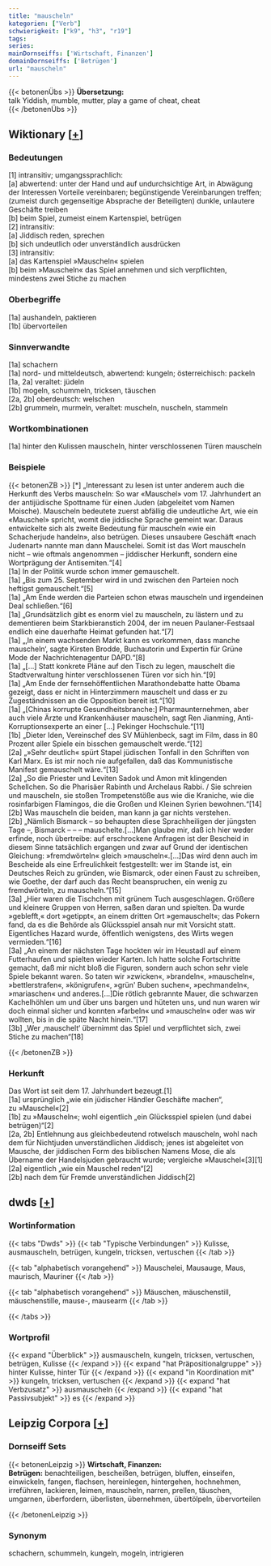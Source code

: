 ```yaml
---
title: "mauscheln"
kategorien: ["Verb"]
schwierigkeit: ["k9", "h3", "r19"]
tags:
series:
mainDornseiffs: ['Wirtschaft, Finanzen']
domainDornseiffs: ['Betrügen']
url: "mauscheln"
---
```


{{< betonenÜbs >}}
**Übersetzung:**  
talk Yiddish, mumble, mutter, play a game of cheat, cheat  
{{< /betonenÜbs >}}

## Wiktionary [[+](https://de.wiktionary.org/wiki/mauscheln)]

### Bedeutungen
[1] intransitiv; umgangssprachlich:  
[a] abwertend: unter der Hand und auf undurchsichtige Art, in Abwägung der Interessen Vorteile vereinbaren; begünstigende Vereinbarungen treffen; (zumeist durch gegenseitige Absprache der Beteiligten) dunkle, unlautere Geschäfte treiben  
[b] beim Spiel, zumeist einem Kartenspiel, betrügen  
[2] intransitiv:  
[a] Jiddisch reden, sprechen  
[b] sich undeutlich oder unverständlich ausdrücken  
[3] intransitiv:  
[a] das Kartenspiel »Mauscheln« spielen  
[b] beim »Mauscheln« das Spiel annehmen und sich verpflichten, mindestens zwei Stiche zu machen  

### Oberbegriffe
[1a] aushandeln, paktieren  
[1b] übervorteilen  

### Sinnverwandte
[1a] schachern  
[1a] nord- und mitteldeutsch, abwertend: kungeln; österreichisch: packeln  
[1a, 2a] veraltet: jüdeln  
[1b] mogeln, schummeln, tricksen, täuschen  
[2a, 2b] oberdeutsch: welschen  
[2b] grummeln, murmeln, veraltet: muscheln, nuscheln, stammeln  

### Wortkombinationen
[1a] hinter den Kulissen mauscheln, hinter verschlossenen Türen mauscheln  

### Beispiele
{{< betonenZB >}}
[*] „Interessant zu lesen ist unter anderem auch die Herkunft des Verbs mauscheln: So war «Mauschel» vom 17. Jahrhundert an der antijüdische Spottname für einen Juden (abgeleitet vom Namen Moische). Mauscheln bedeutete zuerst abfällig die undeutliche Art, wie ein «Mauschel» spricht, womit die jiddische Sprache gemeint war. Daraus entwickelte sich als zweite Bedeutung für mauscheln «wie ein Schacherjude handeln», also betrügen. Dieses unsaubere Geschäft «nach Judenart» nannte man dann Mauschelei. Somit ist das Wort mauscheln nicht – wie oftmals angenommen – jiddischer Herkunft, sondern eine Wortprägung der Antisemiten.“[4]  
[1a] In der Politik wurde schon immer gemauschelt.  
[1a] „Bis zum 25. September wird in und zwischen den Parteien noch heftigst gemauschelt.“[5]  
[1a] „Am Ende werden die Parteien schon etwas mauscheln und irgendeinen Deal schließen.“[6]  
[1a] „Grundsätzlich gibt es enorm viel zu mauscheln, zu lästern und zu dementieren beim Starkbieranstich 2004, der im neuen Paulaner-Festsaal endlich eine dauerhafte Heimat gefunden hat.“[7]  
[1a] „‚In einem wachsenden Markt kann es vorkommen, dass manche mauscheln‘, sagte Kirsten Brodde, Buchautorin und Expertin für Grüne Mode der Nachrichtenagentur DAPD.“[8]  
[1a] „[…] Statt konkrete Pläne auf den Tisch zu legen, mauschelt die Stadtverwaltung hinter verschlossenen Türen vor sich hin.“[9]  
[1a] „Am Ende der fernsehöffentlichen Marathondebatte hatte Obama gezeigt, dass er nicht in Hinterzimmern mauschelt und dass er zu Zugeständnissen an die Opposition bereit ist.“[10]  
[1a] „[Chinas korrupte Gesundheitsbranche:] Pharmaunternehmen, aber auch viele Ärzte und Krankenhäuser mauscheln, sagt Ren Jianming, Anti-Korruptionsexperte an einer […] Pekinger Hochschule.“[11]  
[1b] „Dieter Iden, Vereinschef des SV Mühlenbeck, sagt im Film, dass in 80 Prozent aller Spiele ein bisschen gemauschelt werde.“[12]  
[2a] „»Sehr deutlich« spürt Stapel jüdischen Tonfall in den Schriften von Karl Marx. Es ist mir noch nie aufgefallen, daß das Kommunistische Manifest gemauschelt wäre.“[13]  
[2a] „So die Priester und Leviten Sadok und Amon mit klingenden Schellchen. So die Pharisäer Rabinth und Archelaus Rabbi. / Sie schreien und mauscheln, sie stoßen Trompetenstöße aus wie die Kraniche, wie die rosinfarbigen Flamingos, die die Großen und Kleinen Syrien bewohnen.“[14]  
[2b] Was mauscheln die beiden, man kann ja gar nichts verstehen.  
[2b] „Nämlich Bismarck – so behaupten diese Sprachheiligen der jüngsten Tage –, Bismarck – – – mauschelte.[…]Man glaube mir, daß ich hier weder erfinde, noch übertreibe: auf erschrockene Anfragen ist der Bescheid in diesem Sinne tatsächlich ergangen und zwar auf Grund der identischen Gleichung: »fremdwörteln« gleich »mauscheln«.[…]Das wird denn auch im Bescheide als eine Erfreulichkeit festgestellt: wer im Stande ist, ein Deutsches Reich zu gründen, wie Bismarck, oder einen Faust zu  schreiben, wie Goethe, der darf auch das Recht beanspruchen, ein wenig zu fremdwörteln, zu mauscheln.“[15]  
[3a] „Hier waren die Tischchen mit grünem Tuch ausgeschlagen. Größere und kleinere Gruppen von Herren, saßen daran und spielten. Da wurde »geblefft,« dort »getippt«, an einem dritten Ort »gemauschelt«; das Pokern fand, da es die Behörde als Glücksspiel ansah nur mit Vorsicht statt. Eigentliches Hazard wurde, öffentlich wenigstens, des Wirts wegen vermieden.“[16]  
[3a] „An einem der nächsten Tage hockten wir im Heustadl auf einem Futterhaufen und spielten wieder Karten. Ich hatte solche Fortschritte gemacht, daß mir nicht bloß die Figuren, sondern auch schon sehr viele Spiele bekannt waren. So taten wir »zwicken«, »brandeln«, »mauscheln«, »bettlerstrafen«, »königrufen«, »grün' Buben suchen«, »pechmandeln«, »mariaschen« und anderes.[…]Die rötlich gebrannte Mauer, die schwarzen Kachelhöhlen um und über uns bargen und hüteten uns, und nun waren wir doch einmal sicher und konnten »farbeln« und »mauscheln« oder was wir wollten, bis in die späte Nacht hinein.“[17]  
[3b] „Wer ‚mauschelt‘ übernimmt das Spiel und verpflichtet sich, zwei Stiche zu machen“[18]  

{{< /betonenZB >}}
### Herkunft
Das Wort ist seit dem 17. Jahrhundert bezeugt.[1]  
[1a] ursprünglich „wie ein jüdischer Händler Geschäfte machen“, zu »Mauschel«[2]  
[1b] zu »Mauscheln«; wohl eigentlich „ein Glücksspiel spielen (und dabei betrügen)“[2]  
[2a, 2b] Entlehnung aus gleichbedeutend rotwelsch mauscheln, wohl nach dem für Nichtjuden unverständlichen Jiddisch; jenes ist abgeleitet von Mausche, der jiddischen Form des biblischen Namens Mose, die als Übername der Handelsjuden gebraucht wurde; vergleiche »Mauschel«[3][1]  
[2a] eigentlich „wie ein Mauschel reden“[2]  
[2b] nach dem für Fremde unverständlichen Jiddisch[2]  



## dwds [[+](https://www.dwds.de/wb/mauscheln)]

### Wortinformation
{{< tabs "Dwds" >}}
{{< tab "Typische Verbindungen" >}}
Kulisse, ausmauscheln, betrügen, kungeln, tricksen, vertuschen
{{< /tab >}}

{{< tab "alphabetisch vorangehend" >}}
Mauschelei, Mausauge, Maus, maurisch, Mauriner
{{< /tab >}}

{{< tab "alphabetisch vorangehend" >}}
Mäuschen, mäuschenstill, mäuschenstille, mause-, mausearm
{{< /tab >}}

{{< /tabs >}}

### Wortprofil
{{< expand "Überblick" >}} ausmauscheln, kungeln, tricksen, vertuschen, betrügen, Kulisse {{< /expand >}}
{{< expand "hat Präpositionalgruppe" >}} hinter Kulisse, hinter Tür {{< /expand >}}
{{< expand "in Koordination mit" >}} kungeln, tricksen, vertuschen {{< /expand >}}
{{< expand "hat Verbzusatz" >}} ausmauscheln {{< /expand >}}
{{< expand "hat Passivsubjekt" >}} es {{< /expand >}}

## Leipzig Corpora [[+](https://corpora.uni-leipzig.de/en/res?word=mauscheln&corpusId=deu_newscrawl-public_2018)]

### Dornseiff Sets
{{< betonenLeipzig >}}
**Wirtschaft, Finanzen:**  
**Betrügen:** benachteiligen, bescheißen, betrügen, bluffen, einseifen, einwickeln, fangen, flachsen, hereinlegen, hintergehen, hochnehmen, irreführen, lackieren, leimen, mauscheln, narren, prellen, täuschen, umgarnen, überfordern, überlisten, übernehmen, übertölpeln, übervorteilen  

{{< /betonenLeipzig >}}

### Synonym
schachern, schummeln, kungeln, mogeln, intrigieren

